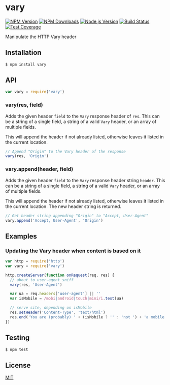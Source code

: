 # vary

[![NPM Version][npm-image]][npm-url]
[![NPM Downloads][downloads-image]][downloads-url]
[![Node.js Version][node-version-image]][node-version-url]
[![Build Status][travis-image]][travis-url]
[![Test Coverage][coveralls-image]][coveralls-url]

Manipulate the HTTP Vary header

## Installation

```sh
$ npm install vary
```

## API

```js
var vary = require('vary')
```

### vary(res, field)

Adds the given header `field` to the `Vary` response header of `res`. This can be a string of a single field, a string
of a valid `Vary`
header, or an array of multiple fields.

This will append the header if not already listed, otherwise leaves it listed in the current location.

```js
// Append "Origin" to the Vary header of the response
vary(res, 'Origin')
```

### vary.append(header, field)

Adds the given header `field` to the `Vary` response header string `header`. This can be a string of a single field, a
string of a valid `Vary` header, or an array of multiple fields.

This will append the header if not already listed, otherwise leaves it listed in the current location. The new header
string is returned.

```js
// Get header string appending "Origin" to "Accept, User-Agent"
vary.append('Accept, User-Agent', 'Origin')
```

## Examples

### Updating the Vary header when content is based on it

```js
var http = require('http')
var vary = require('vary')

http.createServer(function onRequest(req, res) {
  // about to user-agent sniff
  vary(res, 'User-Agent')

  var ua = req.headers['user-agent'] || ''
  var isMobile = /mobi|android|touch|mini/i.test(ua)

  // serve site, depending on isMobile
  res.setHeader('Content-Type', 'text/html')
  res.end('You are (probably) ' + (isMobile ? '' : 'not ') + 'a mobile user')
})
```

## Testing

```sh
$ npm test
```

## License

[MIT](LICENSE)

[npm-image]: https://img.shields.io/npm/v/vary.svg

[npm-url]: https://npmjs.org/package/vary

[node-version-image]: https://img.shields.io/node/v/vary.svg

[node-version-url]: http://nodejs.org/download/

[travis-image]: https://img.shields.io/travis/jshttp/vary/master.svg

[travis-url]: https://travis-ci.org/jshttp/vary

[coveralls-image]: https://img.shields.io/coveralls/jshttp/vary/master.svg

[coveralls-url]: https://coveralls.io/r/jshttp/vary

[downloads-image]: https://img.shields.io/npm/dm/vary.svg

[downloads-url]: https://npmjs.org/package/vary
